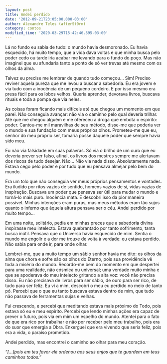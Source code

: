 ```yaml
---
layout: post
title: Andei perdido
date: '2012-09-21T23:05:00.000-03:00'
author: Alexandre Teles (afterSt0rm)
category: contos
modified_time: '2020-03-29T15:42:46.595-03:00'
---
```


Lá no fundo eu sabia de tudo: o mundo havia desmoronado. Eu havia esquecido, há muito tempo, que a vida dava voltas e que minha busca pelo poder cedo ou tarde iria acabar me levando para o fundo do poço. Mas não imaginei que eu afundaria tanto a ponto de só ver trevas até mesmo com os olhos da alma.

Talvez eu precise me lembrar de quando tudo começou… Sim! Preciso reviver aquela pureza que me levou a buscar a sabedoria. Eu era jovem e via tudo com a inocência de um pequeno cordeiro. E por isso mesmo era presa fácil para os lobos velhos. Queria aprender, devorava livros, buscava rituais e toda a pompa que via neles.

As coisas foram ficando mais difíceis até que chegou um momento em que parei. Não conseguia avançar: não via o caminho pelo qual deveria trilhar. Até que me chegou alguém e me ofereceu a droga que embota o espírito: poder. Cantou-me mil maravilhas de seu método, disse-me que poderia ver o mundo e sua fundação com meus próprios olhos. Prometeu-me que eu, senhor do meu próprio ser, tomaria posse daquele poder que sempre havia sido meu.

Eu não via falsidade em suas palavras. Só via o brilho de um ouro que eu deveria prever ser falso, afinal, os livros dos mestres sempre me alertavam dos riscos de tudo desejar. Não… Não via nada disso. Absolutamente nada. Estava cego pelo poder e por tudo que eu pensava almejar pelo bem do mundo.

Era um tolo que não conseguia ver meus próprios pensamentos e vontades. Era iludido por ritos vazios de sentido, homens vazios de si, vidas vazias de inspiração. Buscava um poder que pensava ser útil para mudar o mundo e torná-lo mais puro. Inocência mata. E descobri isso da pior maneira possível. Minhas intenções eram puras, mas meus métodos eram tão sujos quanto o inferno que àquela altura pensava ser o céu. Andei perdido por muito tempo…

Em uma noite, solitário, pedia em minhas preces que a sabedoria divina inspirasse meu intelecto. Estava quebrantado por tanto sofrimento, tanta busca inútil. Pensava que o Universo havia esquecido de mim. Sentia o mundo me engolir e a dor me trouxe de volta à verdade: eu estava perdido. Não sabia para onde ir, para onde olhar.

Lembrei-me, que a muito tempo um sábio senhor havia me dito: os olhos da alma que chora e sofre são os olhos do Eterno, pois sua providência vê toda a miséria do mundo. Recordo-me bem do momento em que despertei para uma realidade, não cósmica ou universal; uma verdade muito minha e que se apoderava do meu intelecto gritando a alta voz: você não precisa disso.
Eu não precisava de livros para ser sábio, de ouro para ser rico, de tudo para ser feliz. Eu vi a mim, descobri o meu eu perdido no meio de tanto pó. Percebi que o que eu tanto buscava estava dentro de mim, que tudo não passava de ferramentas sujas e velhas.

Fui crescendo, e percebi que meditando estava mais próximo do Todo, pois estava só eu e meu espírito. Percebi que lendo minhas ações era capaz de prever o futuro, pois via em mim um espelho do mundo. Atentei para o fato de que era rico por trabalhar e não por receber pelo meu trabalho, pois era do suor que emergia a Obra. Enxerguei que era vivendo que seria feliz, pois era a vida, o paraíso prometido.

Andei perdido, mas encontrei o caminho ao olhar para meu coração.

*“[...]pois em teu favor ele ordenou aos seus anjos que te guardem em teus caminhos todos.”*